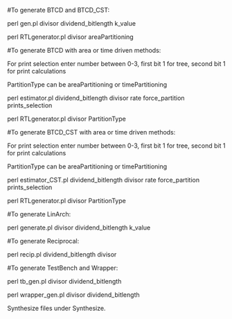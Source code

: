 #To generate BTCD and BTCD_CST:  

perl gen.pl divisor dividend_bitlength k_value

perl RTLgenerator.pl  divisor areaPartitioning
    
    
#To generate BTCD with area or time driven methods:

For print selection enter number between 0-3, first bit 1 for tree, second bit 1 for print calculations

PartitionType can be areaPartitioning or timePartitioning


perl estimator.pl dividend_bitlength divisor rate force_partition prints_selection

perl RTLgenerator.pl divisor PartitionType
 
 
#To generate BTCD_CST with area or time driven methods:

For print selection enter number between 0-3, first bit 1 for tree, second bit 1 for print calculations

PartitionType can be areaPartitioning or timePartitioning


perl estimator_CST.pl dividend_bitlength divisor rate force_partition prints_selection

perl RTLgenerator.pl divisor PartitionType
 
 
#To generate LinArch:
 
perl generate.pl divisor dividend_bitlength k_value
 
 
#To generate Reciprocal:
 
perl recip.pl dividend_bitlength divisor

#To generate TestBench and Wrapper:
 
perl tb_gen.pl divisor dividend_bitlength

perl wrapper_gen.pl divisor dividend_bitlength


Synthesize files under Synthesize.
